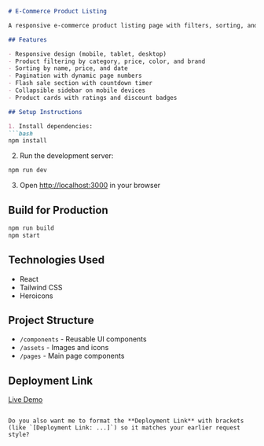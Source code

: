 
````markdown
# E-Commerce Product Listing

A responsive e-commerce product listing page with filters, sorting, and pagination functionality.

## Features

- Responsive design (mobile, tablet, desktop)
- Product filtering by category, price, color, and brand
- Sorting by name, price, and date
- Pagination with dynamic page numbers
- Flash sale section with countdown timer
- Collapsible sidebar on mobile devices
- Product cards with ratings and discount badges

## Setup Instructions

1. Install dependencies:
```bash
npm install
````

2. Run the development server:

```bash
npm run dev
```

3. Open [http://localhost:3000](http://localhost:3000) in your browser

## Build for Production

```bash
npm run build
npm start
```

## Technologies Used

* React
* Tailwind CSS
* Heroicons

## Project Structure

* `/components` - Reusable UI components
* `/assets` - Images and icons
* `/pages` - Main page components

## Deployment Link

[Live Demo](https://ecommerce-ui-frontend-intern-est.vercel.app/)

```

Do you also want me to format the **Deployment Link** with brackets (like `[Deployment Link: ...]`) so it matches your earlier request style?
```
